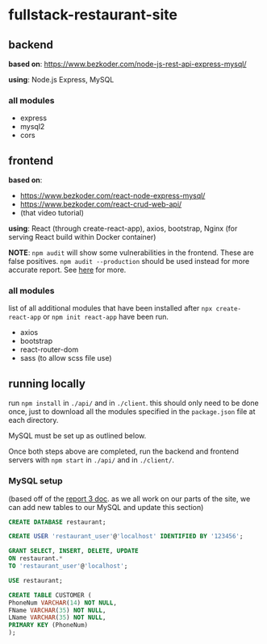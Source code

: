 # fullstack-restaurant-site

## backend

**based on**: https://www.bezkoder.com/node-js-rest-api-express-mysql/

**using**: Node.js Express, MySQL

### all modules
 - express
 - mysql2
 - cors

## frontend

**based on**:
 - https://www.bezkoder.com/react-node-express-mysql/
 - https://www.bezkoder.com/react-crud-web-api/
 - (that video tutorial)

**using**: React (through create-react-app), axios, bootstrap,
Nginx (for serving React build within Docker container)

**NOTE**: `npm audit` will show some vulnerabilities in the frontend.
These are false positives. `npm audit --production` should be used instead for
more accurate report.
See [here](https://github.com/facebook/create-react-app/issues/11174#issue-935928547) for more.

### all modules
list of all additional modules that have been installed after
`npx create-react-app` or `npm init react-app` have been run.
 - axios
 - bootstrap
 - react-router-dom
 - sass (to allow scss file use)

## running locally

run `npm install` in `./api/` and in `./client`. this should only need to be done
once, just to download all the modules specified in the `package.json` file at
each directory.

MySQL must be set up as outlined below.

Once both steps above are completed, run the backend and frontend servers with
`npm start` in `./api/` and in `./client/`.

### MySQL setup

(based off of the
[report 3 doc](https://docs.google.com/document/d/1NEaz9-x3zibC6JoXMWk7hkskMsiuFcdolJ_BZYOd248/edit?usp=sharing).
as we all work on our parts of the site, we can add new tables to our MySQL and
update this section)

```sql
CREATE DATABASE restaurant;

CREATE USER 'restaurant_user'@'localhost' IDENTIFIED BY '123456';

GRANT SELECT, INSERT, DELETE, UPDATE
ON restaurant.*
TO 'restaurant_user'@'localhost';

USE restaurant;

CREATE TABLE CUSTOMER (
PhoneNum VARCHAR(14) NOT NULL,
FName VARCHAR(35) NOT NULL,
LName VARCHAR(35) NOT NULL,
PRIMARY KEY (PhoneNum)
);
```